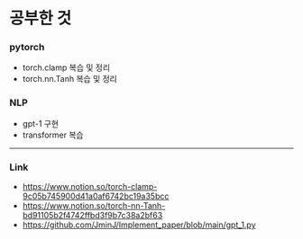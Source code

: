# 공부한 것 #
### pytorch ###
* torch.clamp 복습 및 정리
* torch.nn.Tanh 복습 및 정리

### NLP ###
* gpt-1 구현
* transformer 복습
-------------
### Link ###
* <https://www.notion.so/torch-clamp-9c05b745900d41a0af6742bc19a35bcc>
* <https://www.notion.so/torch-nn-Tanh-bd91105b2f4742ffbd3f9b7c38a2bf63>
* <https://github.com/JminJ/Implement_paper/blob/main/gpt_1.py>
